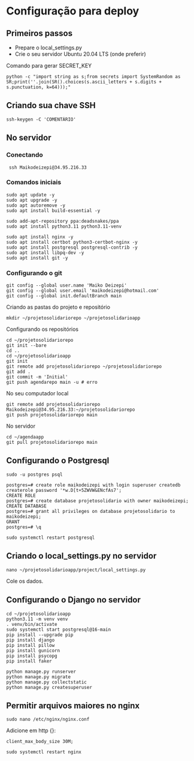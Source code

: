 # Configuração para deploy

## Primeiros passos

- Prepare o local_settings.py
- Crie o seu servidor Ubuntu 20.04 LTS (onde preferir)

Comando para gerar SECRET_KEY

```
python -c "import string as s;from secrets import SystemRandom as SR;print(''.join(SR().choices(s.ascii_letters + s.digits + s.punctuation, k=64)));"
```

## Criando sua chave SSH

```
ssh-keygen -C 'COMENTÁRIO'
```

## No servidor

### Conectando

```
 ssh Maikodeizepi@34.95.216.33
```

### Comandos iniciais

```
sudo apt update -y
sudo apt upgrade -y
sudo apt autoremove -y
sudo apt install build-essential -y

sudo add-apt-repository ppa:deadsnakes/ppa
sudo apt install python3.11 python3.11-venv

sudo apt install nginx -y
sudo apt install certbot python3-certbot-nginx -y
sudo apt install postgresql postgresql-contrib -y
sudo apt install libpq-dev -y
sudo apt install git -y
```

### Configurando o git

```
git config --global user.name 'Maiko Deizepi'
git config --global user.email 'maikodeizepi@hotmail.com'
git config --global init.defaultBranch main
```

Criando as pastas do projeto e repositório

```
mkdir ~/projetosolidariorepo ~/projetosolidarioapp
```

Configurando os repositórios

```
cd ~/projetosolidariorepo
git init --bare
cd ..
cd ~/projetosolidarioapp
git init
git remote add projetosolidariorepo ~/projetosolidariorepo
git add .
git commit -m 'Initial'
git push agendarepo main -u # erro
```

No seu computador local

```
git remote add projetosolidariorepo Maikodeizepi@34.95.216.33:~/projetosolidariorepo
git push projetosolidariorepo main
```

No servidor

```
cd ~/agendaapp
git pull projetosolidariorepo main
```

## Configurando o Postgresql

```
sudo -u postgres psql

postgres=# create role maikodeizepi with login superuser createdb createrole password '*w.D[t+5ZWVW&ENcfAs7';
CREATE ROLE
postgres=# create database projetosolidario with owner maikodeizepi;
CREATE DATABASE
postgres=# grant all privileges on database projetosolidario to maikodeizepi;
GRANT
postgres=# \q

sudo systemctl restart postgresql
```

## Criando o local_settings.py no servidor

```
nano ~/projetosolidarioapp/project/local_settings.py
```

Cole os dados.

## Configurando o Django no servidor

```
cd ~/projetosolidarioapp
python3.11 -m venv venv
. venv/bin/activate
sudo systemctl start postgresql@16-main
pip install --upgrade pip
pip install django
pip install pillow
pip install gunicorn
pip install psycopg
pip install faker

python manage.py runserver
python manage.py migrate
python manage.py collectstatic
python manage.py createsuperuser
```

## Permitir arquivos maiores no nginx

```
sudo nano /etc/nginx/nginx.conf
```

Adicione em http {}:

```
client_max_body_size 30M;
```

```
sudo systemctl restart nginx
```